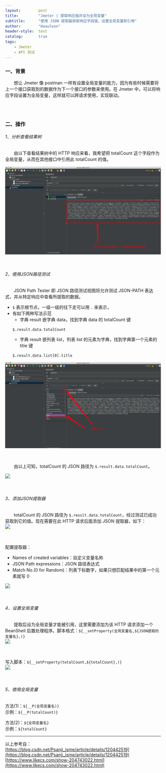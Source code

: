 ```yaml
---
layout:        post
title:         "Jmeter | 提取响应值并设为全局变量"
subtitle:      "使用 JSON 提取器获取响应字段值、设置全局变量和引用"
author:        "Haauleon"
header-style:  text
catalog:       true
tags:
    - Jmeter
    - API 测试
---
```


### 一、背景
&emsp;&emsp;想让 Jmeter 像 postman 一样有设置全局变量的能力，因为有些时候需要将上一个接口获取到的数据作为下一个接口的参数来使用。在 Jmeter 中，可以将响应字段设置为全局变量，这样就可以跨请求使用，实现联动。      

<br>
<br>

### 二、操作
###### 1、分析查看结果树
&emsp;&emsp;由以下查看结果树中的 HTTP 响应来看，我希望把 totalCount 这个字段作为全局变量，从而在其他接口中引用此 totalCount 的值。     

![](\img\in-post\post-jmeter\2022-07-21-jmeter-json-1.png) 

<br>

###### 2、使用JSON路径测试
&emsp;&emsp;JSON Path Tester 即 JSON 路径测试视图将允许测试 JSON-PATH 表达式，并从特定响应中查看所提取的数据。      

- `$` 表示根节点，一级一级的往下走可以用 `.` 来表示，
- 有如下两种写法示范
    -  字典 result 嵌字典 data，找到字典 data 的 totalCount 键
    ```
    $.result.data.totalCount
    ```
    - 字典 result 嵌列表 list，列表 list 的元素为字典，找到字典第一个元素的 titie 键
    ```
    $.result.data.list[0].title
    ```

![](\img\in-post\post-jmeter\2022-07-21-jmeter-json-2.png)       

<br>

&emsp;&emsp;由以上可知，totalCount 的 JSON 路径为 `$.result.data.totalCount`。    

![](\img\in-post\post-jmeter\2022-07-21-jmeter-json-3.png)


<br>

###### 3、添加JSON提取器
&emsp;&emsp;totalCount 的 JSON 路径为 `$.result.data.totalCount`，经过测试已成功获取到它的值。现在需要在此 HTTP 请求后面添加 JSON 提取器，如下：    
![](\img\in-post\post-jmeter\2022-07-21-jmeter-json-4.png)

<br>

配置提取器：     
- Names of created variables：自定义变量名称
- JSON Path expressions：JSON 路径表达式
- Match No.(0 for Random)：列表下标数字，如果只想匹配结果中的第一个元素就写 0    

![](\img\in-post\post-jmeter\2022-07-21-jmeter-json-5.png)

<br>

###### 4、设置全局变量
&emsp;&emsp;提取后设为全局变量才能被引用，这里需要添加为该 HTTP 请求添加一个 BeanShell 后置处理程序。脚本格式：`${__setProperty(全局变量名,${JSON提取的变量名},)}`            
![](\img\in-post\post-jmeter\2022-07-21-jmeter-json-6.png) 

<br>

写入脚本：`${__setProperty(totalCount,${totalCount},)}`         
![](\img\in-post\post-jmeter\2022-07-21-jmeter-json-7.png)    

<br>

###### 5、使用全局变量
方法(1)：`${__P(全局变量名)}`          
示例：`${__P(totalCount)}`        

方法(2)：`${全局变量名}`           
示例：`${totalCount}`

---
以上参考自：    
[https://blog.csdn.net/Psanji_isme/article/details/120442519](https://blog.csdn.net/Psanji_isme/article/details/120442519)     
[https://www.likecs.com/show-204743022.html](https://www.likecs.com/show-204743022.html)